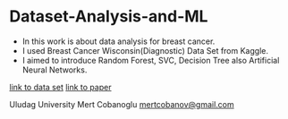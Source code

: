 # Dataset-Analysis-and-ML

* In this work is about data analysis for breast cancer. 
* I used Breast Cancer Wisconsin(Diagnostic) Data Set from Kaggle.
* I aimed to introduce Random Forest, SVC, Decision Tree also Artificial Neural Networks.

[link to data set](https://www.kaggle.com/uciml/breast-cancer-wisconsin-data)
[link to paper](https://github.com/metover/Dataset-Analysis-and-ML/blob/master/Tasarim.ipynb)

Uludag University
Mert Cobanoglu
mertcobanov@gmail.com
